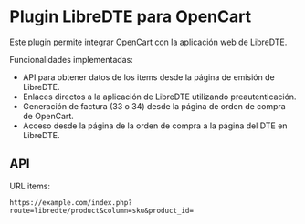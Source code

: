 Plugin LibreDTE para OpenCart
=============================

Este plugin permite integrar OpenCart con la aplicación web de LibreDTE.

Funcionalidades implementadas:

- API para obtener datos de los items desde la página de emisión de LibreDTE.
- Enlaces directos a la aplicación de LibreDTE utilizando preautenticación.
- Generación de factura (33 o 34) desde la página de orden de compra de OpenCart.
- Acceso desde la página de la orden de compra a la página del DTE en LibreDTE.

API
---

URL items:

    https://example.com/index.php?route=libredte/product&column=sku&product_id=
